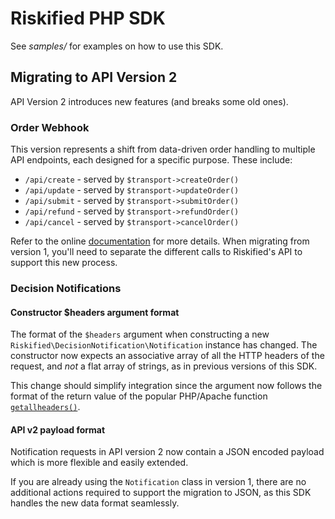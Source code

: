 Riskified PHP SDK
=================

See *samples/* for examples on how to use this SDK.

Migrating to API Version 2
--------------------------

API Version 2 introduces new features (and breaks some old ones).

### Order Webhook ###

This version represents a shift from data-driven order handling to multiple API endpoints, each designed
for a specific purpose. These include:

* `/api/create` - served by `$transport->createOrder()`
* `/api/update` - served by `$transport->updateOrder()`
* `/api/submit` - served by `$transport->submitOrder()`
* `/api/refund` - served by `$transport->refundOrder()`
* `/api/cancel` - served by `$transport->cancelOrder()`

Refer to the online [documentation](http://apiref.riskified.com) for more details.
When migrating from version 1, you'll need to separate the different calls to Riskified's API to support this new process.


### Decision Notifications ###

#### Constructor $headers argument format ####
The format of the `$headers` argument when constructing a new `Riskified\DecisionNotification\Notification` instance has changed.
The constructor now expects an associative array of all the HTTP headers of the request, and *not* a flat array of strings, as
in previous versions of this SDK.

This change should simplify integration since the argument now follows the format of the return value of the popular PHP/Apache
function [`getallheaders()`](http://php.net/manual/en/function.getallheaders.php).


#### API v2 payload format ####
Notification requests in API version 2 now contain a JSON encoded payload which is more flexible and easily extended.

If you are already using the `Notification` class in version 1, there are no additional actions required to support the
migration to JSON, as this SDK handles the new data format seamlessly.





